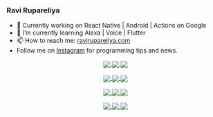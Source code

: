 ### Ravi Rupareliya

- 🔭 Currently working on React Native | Android | Actions on Google
- 🌱 I’m currently learning Alexa | Voice | Flutter
- 📫 How to reach me: [ravirupareliya.com](https://ravirupareliya.com)
- Follow me on [Instagram](https://www.instagram.com/ravi.rupareliya/) for programming tips and news.

<a href="https://www.instagram.com/ravi.rupareliya/" target="_blank">
<!-- insta-feed:START-->
<p align="center">
<img align="center" src=https://scontent-ort2-1.cdninstagram.com/v/t51.2885-15/e35/s150x150/122425343_1572645589603046_1626634953961554534_n.jpg?tp=1&_nc_ht=scontent-ort2-1.cdninstagram.com&_nc_cat=102&_nc_ohc=k2CG5lCOse8AX-ZzKE5&oh=20ebb9891e497e26176b80b344e161b8&oe=6079EEC1 />
<img align="center" src=https://scontent-ort2-1.cdninstagram.com/v/t51.2885-15/e35/s150x150/119738360_171946631175661_8308691936849414239_n.jpg?tp=1&_nc_ht=scontent-ort2-1.cdninstagram.com&_nc_cat=101&_nc_ohc=LPTkswca5cIAX8yek9Q&oh=617d091e65444e945f978839cadb58b8&oe=6078EADD />
<img align="center" src=https://scontent-ort2-1.cdninstagram.com/v/t51.2885-15/e35/s150x150/119471335_3325605627530848_5783608158621298966_n.jpg?tp=1&_nc_ht=scontent-ort2-1.cdninstagram.com&_nc_cat=104&_nc_ohc=dhNfc7wBKdsAX96ARQF&oh=6f42677ef306ef051a572130a0e04661&oe=60796781 />
</p>
<p align="center">
<img align="center" src=https://scontent-ort2-1.cdninstagram.com/v/t51.2885-15/e35/s150x150/118735524_155532192843864_2438830621806811548_n.jpg?tp=1&_nc_ht=scontent-ort2-1.cdninstagram.com&_nc_cat=100&_nc_ohc=7KDxAOMZMHQAX-e6eqJ&oh=1e991eed6d234735039c4829b198b0eb&oe=607B286E />
<img align="center" src=https://scontent-ort2-1.cdninstagram.com/v/t51.2885-15/e35/s150x150/118358282_793232521422249_4194198869826492121_n.jpg?tp=1&_nc_ht=scontent-ort2-1.cdninstagram.com&_nc_cat=109&_nc_ohc=xeOd768hycAAX9cuFRn&oh=09ce18bd0e139fbbc335e926d218d030&oe=6079F93C />
<img align="center" src=https://scontent-ort2-1.cdninstagram.com/v/t51.2885-15/e35/s150x150/118083536_653646245259286_4437462516989252087_n.jpg?tp=1&_nc_ht=scontent-ort2-1.cdninstagram.com&_nc_cat=110&_nc_ohc=7lOiTCk7wnsAX_1LiNr&oh=2339d669920c2f6459f97265be984367&oe=607A68DC />
</p>
<p align="center">
<img align="center" src=https://scontent-ort2-1.cdninstagram.com/v/t51.2885-15/e35/s150x150/118175330_604822603490734_6882222491011634628_n.jpg?tp=1&_nc_ht=scontent-ort2-1.cdninstagram.com&_nc_cat=110&_nc_ohc=gOUYzbM1QKAAX9kWjJ0&oh=6be7bead943d08e03f45d56eb613d62e&oe=60789DF7 />
<img align="center" src=https://scontent-ort2-1.cdninstagram.com/v/t51.2885-15/e35/s150x150/117801930_118850686597100_8281062695853943386_n.jpg?tp=1&_nc_ht=scontent-ort2-1.cdninstagram.com&_nc_cat=108&_nc_ohc=EulPwOIT_BwAX8UqzTJ&oh=da7587c7cf48923f20f6f6c20e6b8489&oe=60790FC0 />
<img align="center" src=https://scontent-ort2-1.cdninstagram.com/v/t51.2885-15/e35/s150x150/117867292_2771207523148452_3241414180657952736_n.jpg?tp=1&_nc_ht=scontent-ort2-1.cdninstagram.com&_nc_cat=100&_nc_ohc=2E_vzuO-iIsAX_WRc4H&oh=c6390977e714e770bcfbae12196b3755&oe=6078A821 />
</p>
<p align="center">
<img align="center" src=https://scontent-ort2-1.cdninstagram.com/v/t51.2885-15/e35/s150x150/117931678_793632161399712_7562658963115355616_n.jpg?tp=1&_nc_ht=scontent-ort2-1.cdninstagram.com&_nc_cat=100&_nc_ohc=W63A0wc78M4AX9dfnr_&oh=92636eb4fb1251a94d472faf7578fae9&oe=607AA7B7 />
<img align="center" src=https://scontent-ort2-1.cdninstagram.com/v/t51.2885-15/e35/s150x150/117747115_220949032661980_1081920512424702093_n.jpg?tp=1&_nc_ht=scontent-ort2-1.cdninstagram.com&_nc_cat=104&_nc_ohc=oCN6MnuMxckAX-o-X_r&oh=a6fa83e2f7cae2b5fe6ba069336525c6&oe=607C1416 />
<img align="center" src=https://scontent-ort2-1.cdninstagram.com/v/t51.2885-15/e35/s150x150/117564950_167171931547080_7523565149947571776_n.jpg?tp=1&_nc_ht=scontent-ort2-1.cdninstagram.com&_nc_cat=100&_nc_ohc=XNBQ_cnkMsAAX-rlDpu&oh=153c2136e4e2affa3482450f8c2b1581&oe=607B445D />
</p>

<!-- insta-feed:END-->
</a>
